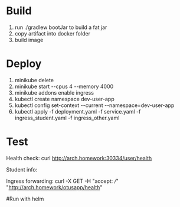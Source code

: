# Build
1. run ./gradlew bootJar to build a fat jar
2. copy artifact into docker folder
3. build image
# Deploy
1. minikube delete
2. minikube start --cpus 4 --memory 4000
3. minikube addons enable ingress
4. kubectl create namespace dev-user-app
5. kubectl config set-context --current --namespace=dev-user-app
6. kubectl apply -f deployment.yaml -f service.yaml -f ingress_student.yaml -f ingress_other.yaml
# Test
Health check: curl http://arch.homework:30334/user/health

Student info: 

Ingress forwarding: curl -X GET -H "accept: */*" "http://arch.homework/otusapp/health"

#Run with helm
